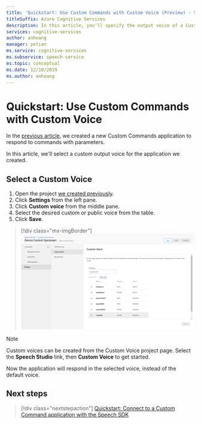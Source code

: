 ```yaml
---
title: 'Quickstart: Use Custom Commands with Custom Voice (Preview) - Speech service'
titleSuffix: Azure Cognitive Services
description: In this article, you'll specify the output voice of a Custom Commands application.
services: cognitive-services
author: anhoang
manager: yetian
ms.service: cognitive-services
ms.subservice: speech-service
ms.topic: conceptual
ms.date: 12/10/2019
ms.author: anhoang
---
```


# Quickstart: Use Custom Commands with Custom Voice

In the [previous article](./quickstart-custom-speech-commands-create-parameters.md), we created a new Custom Commands application to respond to commands with parameters.

In this article, we'll select a custom output voice for the application we created.

## Select a Custom Voice

1. Open the project [we created previously](./quickstart-custom-speech-commands-create-parameters.md).
1. Click **Settings** from the left pane.
1. Click **Custom voice** from the middle pane.
1. Select the desired custom or public voice from the table.
1. Click **Save**.

> [!div class="mx-imgBorder"]
> ![Sample Sentences with parameters](media/custom-speech-commands/select-custom-voice.png)

> [!NOTE]
> Custom voices can be created from the Custom Voice project page. Select the **Speech Studio** link, then **Custom Voice** to get started.

Now the application will respond in the selected voice, instead of the default voice.

## Next steps
> [!div class="nextstepaction"]
> [Quickstart: Connect to a Custom Command application with the Speech SDK](./quickstart-custom-speech-commands-speech-sdk.md)

